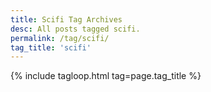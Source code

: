 ```yaml
---
title: Scifi Tag Archives
desc: All posts tagged scifi.
permalink: /tag/scifi/
tag_title: 'scifi'
---
```

{% include tagloop.html tag=page.tag_title %}